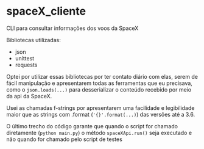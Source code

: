 # spaceX_cliente
CLI para consultar informações dos voos da SpaceX

Bibliotecas utilizadas:
- json
- unittest
- requests

Optei por utilizar essas bibliotecas por ter contato diário com elas, serem de fácil manipulação e apresentarem todas as ferramentas que eu precisava,
como o `json.loads(...)` para desserializar o conteúdo recebido por meio da api da SpaceX.

Usei as chamadas f-strings por apresentarem uma facilidade e legibilidade maior que as strings com .format (`'{}'.format(...)`) das versões até a 3.6.

O último trecho do código garante que quando o script for chamado diretamente (`python main.py`) o método `spaceXApi.run()` seja executado e não quando for chamado pelo script de testes
